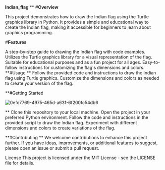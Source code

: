 **Indian_flag**
**
#**Overview**

This project demonstrates how to draw the Indian flag using the Turtle graphics library in Python. It provides a simple and educational way to create the Indian flag, making it accessible for beginners to learn about graphics programming.

#**Features**

A step-by-step guide to drawing the Indian flag with code examples.
Utilizes the Turtle graphics library for a visual representation of the flag.
Suitable for educational purposes and as a fun project for all ages.
Easy-to-follow instructions for customizing the flag's dimensions and colors.
**#Usage
**
Follow the provided code and instructions to draw the Indian flag using Turtle graphics. Customize the dimensions and colors as needed to create your version of the flag.

**#Getting Started

![0efc7769-4975-465d-a631-6f200fc54db6](https://github.com/syedasgarahmed/Indian_flag/assets/73679838/bc7ed735-7556-4a19-a6d7-24ac6feced48)

**
Clone this repository to your local machine.
Open the project in your preferred Python environment.
Follow the code and instructions in the provided script to draw the Indian flag.
Experiment with different dimensions and colors to create variations of the flag.


**#Contributing
**
We welcome contributions to enhance this project further. If you have ideas, improvements, or additional features to suggest, please open an issue or submit a pull request.

License
This project is licensed under the MIT License - see the LICENSE file for details.

